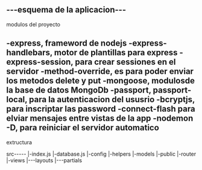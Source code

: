 ---esquema de la aplicacion---
-----------------------------------
modulos del proyecto

-express, frameword de nodejs
-express-handlebars, motor de plantillas para express
-express-session, para crear sessiones en el servidor 
-method-override, es para poder enviar los metodos delete y put
-mongoose, modulosde la base de datos MongoDb
-passport, passport-local, para la autenticacion del ususrio
-bcryptjs, para inscriptar las password
-connect-flash para elviar mensajes entre vistas de la app
-nodemon -D, para reiniciar el servidor automatico
--------------------------------------------------------------------------

extructura

src-----
       |-index.js
       |-database.js
       |-config
       |-helpers
       |-models
       |-public
       |-router
       |-views
          |---layouts
          |---partials
       


